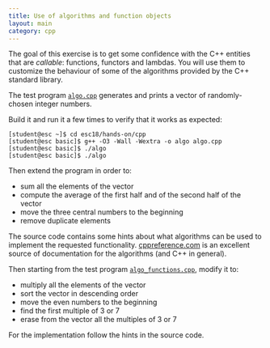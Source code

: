 ```yaml
---
title: Use of algorithms and function objects
layout: main
category: cpp
---
```


The goal of this exercise is to get some confidence with the C++
entities that are _callable_: functions, functors and lambdas. You
will use them to customize the behaviour of some of the algorithms
provided by the C++ standard library.

The test program
[`algo.cpp`]({{site.exercises_repo}}/hands-on/cpp/algo.cpp)
generates and prints a vector of randomly-chosen integer numbers.

Build it and run it a few times to verify that it works as
expected:

    [student@esc ~]$ cd esc18/hands-on/cpp
    [student@esc basic]$ g++ -O3 -Wall -Wextra -o algo algo.cpp
    [student@esc basic]$ ./algo
    [student@esc basic]$ ./algo

Then extend the program in order to:

* sum all the elements of the vector
* compute the average of the first half and of the second half of the vector
* move the three central numbers to the beginning
* remove duplicate elements

The source code contains some hints about what algorithms can be used
to implement the requested functionality.
[cppreference.com](http://en.cppreference.com/w/) is an excellent source of
documentation for the algorithms (and C++ in general).

Then starting from the test program
[`algo_functions.cpp`]({{site.exercises_repo}}/hands-on/cpp/algo_functions.cpp),
modify it to:

* multiply all the elements of the vector
* sort the vector in descending order
* move the even numbers to the beginning
* find the first multiple of 3 or 7
* erase from the vector all the multiples of 3 or 7

For the implementation follow the hints in the source code.
